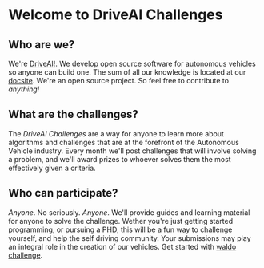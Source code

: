 # Welcome to DriveAI Challenges

## Who are we?

We're [DriveAI!](driveai.org). We develop open source software for autonomous vehicles so anyone can build one. The sum of all our knowledge is located at our [docsite](docs.driveai.org). We're an open source project. So feel free to contribute to *anything!*

## What are the challenges?

The *DriveAI Challenges* are a way for anyone to learn more about algorithms and challenges that are at the forefront of the Autonomous Vehicle industry. Every month we'll post challenges that will involve solving a problem, and we'll award prizes to whoever solves them the most effectively given a criteria.

## Who can participate?

*Anyone*. No seriously. *Anyone*. We'll provide guides and learning material for anyone to solve the challenge. Wether you're just getting started programming, or pursuing a PHD, this will be a fun way to challenge yourself, and help the self driving community. Your submissions may play an integral role in the creation of our vehicles. Get started with [waldo challenge](/waldo).
